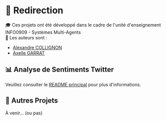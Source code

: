 
# 🔄 Redirection

🎓 Ces projets ont été développé dans le cadre de l'unité d'enseignement INFO0909 - Systèmes Multi-Agents<br>
👥 Les auteurs sont :
- [Alexandre COLLIGNON](https://github.com/Stoupy51)
- [Axelle GARRAT](https://github.com/akselZ)

## 📊 Analyse de Sentiments Twitter
Veuillez consulter le [README principal](twitter/README.md) pour plus d'informations.

## 🚧 Autres Projets
À venir... (ou pas)

